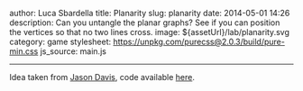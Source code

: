 author: Luca Sbardella
title: Planarity
slug: planarity
date: 2014-05-01 14:26
description: Can you untangle the planar graphs? See if you can position the vertices so that no two lines cross.
image: ${assetUrl}/lab/planarity.svg
category: game
stylesheet: https://unpkg.com/purecss@2.0.3/build/pure-min.css
js_source: main.js

---

<script src="${bundleUrl}/lab/planarity/compiled.main.js" aspectratio="70%"></script>

Idea taken from [Jason Davis](http://www.jasondavies.com/planarity/),
code available [here](${bundleUrl}/lab/planarity/planarity.js).
